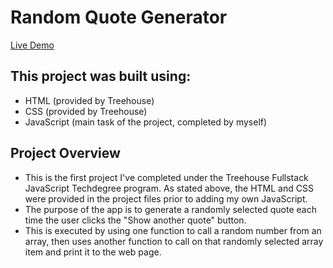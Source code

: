 # Random Quote Generator

[Live Demo](https://chrysalynn.github.io/random_quote_generator/)

## This project was built using:

- HTML (provided by Treehouse)
- CSS (provided by Treehouse)
- JavaScript (main task of the project, completed by myself)

## Project Overview

- This is the first project I've completed under the Treehouse Fullstack JavaScript Techdegree program. As stated above, the HTML and CSS were provided in the project files prior to adding my own JavaScript. 
- The purpose of the app is to generate a randomly selected quote each time the user clicks the "Show another quote" button.
- This is executed by using one function to call a random number from an array, then uses another function to call on that randomly selected array item and print it to the web page.

